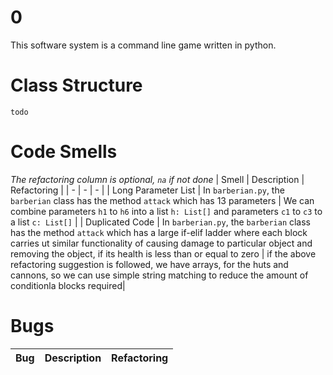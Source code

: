# 0
This software system is a command line game written in python.

# Class Structure
`todo`

# Code Smells
*The refactoring column is optional, `na` if not done*
| Smell | Description | Refactoring |
| - | - | - |
| Long Parameter List | In `barberian.py`, the `barberian` class has the method `attack` which has 13 parameters | We can combine parameters `h1` to `h6` into a list `h: List[]` and parameters `c1` to `c3` to a list `c: List[]` |
| Duplicated Code | In `barberian.py`, the `barberian` class has the method `attack` which has a large if-elif ladder where each block carries ut similar functionality of causing damage to particular object and removing the object, if its health is less than or equal to zero | if the above refactoring suggestion is followed, we have arrays, for the huts and cannons, so we can use simple string matching to reduce the amount of conditionla blocks required|

# Bugs
| Bug | Description | Refactoring |
| - | - | - |
